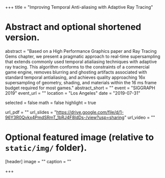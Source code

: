 +++
title = "Improving Temporal Anti-aliasing with Adaptive Ray Tracing"
# Abstract and optional shortened version.
abstract = "Based on a High Performance Graphics paper and Ray Tracing Gems chapter, we present a pragmatic approach to real-time supersampling that extends commonly used temporal atialiasing techniques with adaptive ray tracing. This algorithm conforms to the constraints of a commercial game engine, removes blurring and ghosting artifacts associated with standard temporal antialiasing, and achieves quality approaching 16x supersampling of geometry, shading, and materials within the 16 ms frame budget required for most games."
abstract_short = ""
event = "SIGGRAPH 2019"
event_url = ""
location = "Los Angeles"
date = "2019-07-31"

selected = false
math = false
highlight = true

url_pdf = ""
url_slides = "https://drive.google.com/file/d/1-96Y3R0Qvkx4PmdSRmT_1bRJ4F8ldDs-/view?usp=sharing"
url_video = ""

# Optional featured image (relative to `static/img/` folder).
[header]
image = ""
caption = ""

+++

